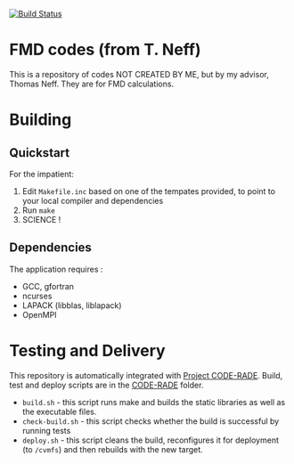 [![Build Status](http://ci.sagrid.ac.za/buildStatus/icon?job=Fermionic-Molecular-Dynamics-deploy)](http://ci.sagrid.ac.za/job/Fermionic-Molecular-Dynamics-deploy)

# FMD codes (from  T. Neff)

This is a repository of codes NOT CREATED BY ME, but by my advisor, Thomas Neff. They are for FMD calculations.

# Building

## Quickstart

For the impatient:

  1. Edit `Makefile.inc` based on one of the tempates provided, to point to your local compiler and dependencies
  2. Run `make`
  3. SCIENCE !


## Dependencies

The application requires :

  * GCC, gfortran
  * ncurses
  * LAPACK (libblas, liblapack)
  * OpenMPI

# Testing and Delivery

This repository is automatically integrated with [Project CODE-RADE](http://www.africa-grid.org/CODE-RADE). Build, test and deploy scripts are in the [CODE-RADE](CODE-RADE) folder.

  * `build.sh` - this script runs make and builds the static libraries as well as the executable files.
  * `check-build.sh` - this script checks whether the build is successful by running tests
  * `deploy.sh` - this script cleans the build, reconfigures it for deployment (to `/cvmfs`) and then rebuilds with the new target.

